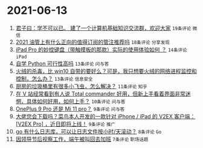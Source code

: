 # 2021-06-13

1. [君子曰：学不可以已。 建了一个计算机基础知识交流群，欢迎大家](https://www.v2ex.com/t/783152) `19条评论` `微信`
1. [2021 油管上有什么正向的值得订阅的管注推荐吗](https://www.v2ex.com/t/783183) `18条评论` `分享发现`
1. [iPad Pro 的妙控键盘（带触摸板的那款）实际的使用体验如何 ？](https://www.v2ex.com/t/783170) `14条评论` `iPad`
1. [自学 Python 可行性高吗](https://www.v2ex.com/t/783175) `13条评论` `问与答`
1. [火绒的杀毒，比 win10 自带的要好么？可是，我只想要火绒的网络进程监控和控制，怎么办？](https://www.v2ex.com/t/783173) `13条评论` `信息安全`
1. [厨房的垃圾桶里有很多小飞虫，怎么解决？](https://www.v2ex.com/t/783161) `11条评论` `知乎`
1. [在 V 站经常看到有人说 Total commander 好用，但新上手看着界面非常迷惘，具体如何好用，如何上手？](https://www.v2ex.com/t/783181) `10条评论` `问与答`
1. [OnePlus 9 Pro 还是 Mi 11 pro？](https://www.v2ex.com/t/783185) `9条评论` `问与答`
1. [大佬您会下载吗？菜鸟本人开发的一款针对 iPhone / iPad 的 V2EX 客户端： [V2EX Pro] ，近日即将上线！](https://www.v2ex.com/t/783154) `9条评论` `推广`
1. [go 有什么日志库，可以让日志文件按小时/天滚动？](https://www.v2ex.com/t/783180) `8条评论` `Go`
1. [因领导节后视察工作，端午被叫回去加班](https://www.v2ex.com/t/783172) `7条评论` `职场话题`
